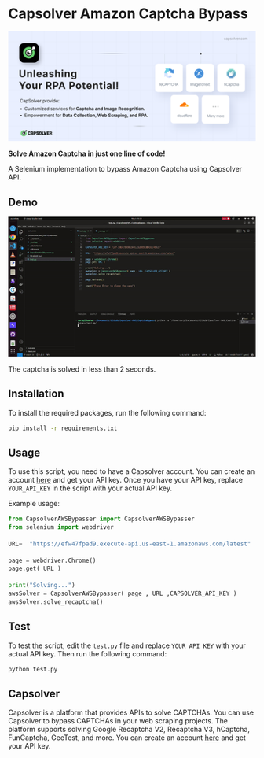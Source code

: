 # Capsolver Amazon Captcha Bypass

[![Capsolver](docs/capsolver.png)](https://www.capsolver.com/?utm_source=github&utm_medium=ads&utm_campaign=scraping&utm_term=Capsolver-AWS_CaptchaBypass)

**Solve Amazon Captcha in just one line of code!**

A Selenium implementation to bypass Amazon Captcha using Capsolver API.

## Demo

![Demo](docs/demo.gif)

The captcha is solved in less than 2 seconds.

## Installation

To install the required packages, run the following command:

```bash
pip install -r requirements.txt
```

## Usage

To use this script, you need to have a Capsolver account. You can create an account [here](https://dashboard.capsolver.com/passport/register?inviteCode=nqZvQXp_lveg) and get your API key. Once you have your API key, replace `YOUR_API_KEY` in the script with your actual API key.

Example usage:

```python
from CapsolverAWSBypasser import CapsolverAWSBypasser
from selenium import webdriver

URL=  "https://efw47fpad9.execute-api.us-east-1.amazonaws.com/latest"

page = webdriver.Chrome()
page.get( URL )

print("Solving...")
awsSolver = CapsolverAWSBypasser( page , URL ,CAPSOLVER_API_KEY )
awsSolver.solve_recaptcha()
```
## Test

To test the script, edit the `test.py` file and replace `YOUR API KEY` with your actual API key. Then run the following command:

```bash
python test.py
```

## Capsolver

Capsolver is a platform that provides APIs to solve CAPTCHAs. You can use Capsolver to bypass CAPTCHAs in your web scraping projects. The platform supports solving Google Recaptcha V2, Recaptcha V3, hCaptcha, FunCaptcha, GeeTest, and more. You can create an account [here](https://dashboard.capsolver.com/passport/register?inviteCode=nqZvQXp_lveg) and get your API key.